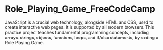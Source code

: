 # Role_Playing_Game_FreeCodeCamp
JavaScript is a crucial web technology, alongside HTML and CSS, used to create interactive web pages. It is supported by all modern browsers. This practice project teaches fundamental programming concepts, including arrays, strings, objects, functions, loops, and if/else statements, by coding a Role Playing Game.
